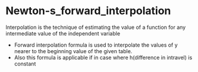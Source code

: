 # Newton-s_forward_interpolation
Interpolation is the technique of estimating the value of a function for any intermediate value of the independent variable
  - Forward interpolation formula is used to interpolate the values of y nearer to the beginning value of the given table.
  - Also this formula is applicable if in case where h(difference in intravel) is constant 

